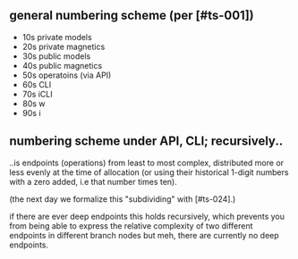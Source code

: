 ## general numbering scheme (per [#ts-001])

  - 10s      private models
  - 20s      private magnetics
  - 30s      public models
  - 40s      public magnetics
  - 50s      operatoins (via API)
  - 60s      CLI
  - 70s      iCLI
  - 80s      w
  - 90s      i



## numbering scheme under API, CLI; recursively..

..is endpoints (operations) from least to most complex, distributed more
or less evenly at the time of allocation (or using their historical 1-digit
numbers with a zero added, i.e that number times ten).

(the next day we formalize this "subdividing" with [#ts-024].)

if there are ever deep endpoints this holds recursively, which prevents you
from being able to express the relative complexity of two different
endpoints in different branch nodes but meh, there are currently no
deep endpoints.

